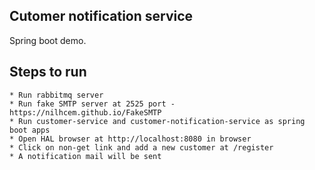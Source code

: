 ## Cutomer notification service
Spring boot demo.

## Steps to run

	* Run rabbitmq server
	* Run fake SMTP server at 2525 port - https://nilhcem.github.io/FakeSMTP
	* Run customer-service and customer-notification-service as spring boot apps
	* Open HAL browser at http://localhost:8080 in browser
	* Click on non-get link and add a new customer at /register
	* A notification mail will be sent
